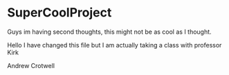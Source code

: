# SuperCoolProject

Guys im having second thoughts, this might not be as cool as I thought.

Hello I have changed this file but I am actually taking a class with professor Kirk

Andrew Crotwell